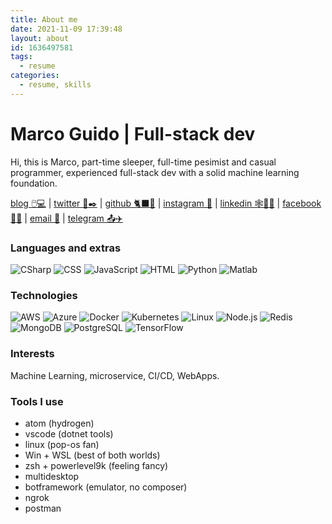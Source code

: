```yaml
---
title: About me
date: 2021-11-09 17:39:48
layout: about
id: 1636497581
tags:
  - resume
categories:
  - resume, skills
---
```


# Marco Guido | Full-stack dev

Hi, this is Marco, part-time sleeper, full-time pesimist and casual programmer, experienced full-stack dev with a solid machine learning foundation.

[blog 🖱️💻](https://img.shields.io/badge/-FFF?&logo=mouse) | [twitter 🐤✒️](http://twitter.com/guidotorresmx) | [github 🐈‍⬛🐙](http://github.com/guidotorresmx) | [instagram 🤳](http://www.instagram.com/guidotorresmx) | [linkedin 🕸️🧑‍💻](http://www.linkedin.com/in/guidotorresmx) | [facebook 🙂📕](http://www.facebook.com/guidotorresmx) | [email 📧](marco@guidotorres.mx) | [telegram 📤✈️](http://t.me/guidotorresmx)

### Languages and extras
![CSharp][CSharp] ![CSS][CSS] ![JavaScript][JavaScript] ![HTML][HTML] ![Python][Python] ![Matlab][Matlab]

### Technologies
![AWS][AWS] ![Azure][Azure] ![Docker][Docker] ![Kubernetes][Kubernetes] ![Linux][Linux] ![Node.js][Node.js] ![Redis][Redis] ![MongoDB][MongoDB] ![PostgreSQL][PostgreSQL] ![TensorFlow][TensorFlow]

### Interests
Machine Learning, microservice, CI/CD, WebApps.

### Tools I use
- atom (hydrogen)
- vscode (dotnet tools)
- linux (pop-os fan)
- Win + WSL (best of both worlds)
- zsh + powerlevel9k (feeling fancy)
- multidesktop
- botframework (emulator, no composer)  
- ngrok
- postman


[CSharp]:     https://img.shields.io/badge/-C%23-FFF?&logo=Csharp&logoColor=black "C#"
[CSS]:        https://img.shields.io/badge/-CSS-FFF?&logo=CSS "CSS"
[JavaScript]: https://img.shields.io/badge/-JavaScript-FFF?&logo=JavaScript "JavaScript"
[HTML]:       https://img.shields.io/badge/-HTML-FFF?&logo=HTML "HTML"
[Python]:     https://img.shields.io/badge/-Python-FFF?&logo=Python "Python"
[Matlab]:     https://img.shields.io/badge/-Matlab-FFF?&logo=Matlab "Matlab"

[AWS]:        https://img.shields.io/badge/-AWS-FFF?&logo=Amazon-AWS&logoColor=blue "AWS"
[Azure]:      https://img.shields.io/badge/-Azure-FFF?&logo=azure-devops "Azure"
[Docker]:     https://img.shields.io/badge/-Docker-FFF?&logo=Docker "Docker"
[Kubernetes]: https://img.shields.io/badge/-Kubernetes-FFF?&logo=Kubernetes "Kubernetes"
[Linux]:      https://img.shields.io/badge/-Linux-FFF?&logo=Linux "Linux"
[Node.js]:    https://img.shields.io/badge/-Node.js-FFF?&logo=node.js "Node"
[Redis]:      https://img.shields.io/badge/-Redis-FFF?&logo=Redis "Redis"
[MongoDB]:      https://img.shields.io/badge/-MongoDB-FFF?&logo=MongoDB "MongoDB"
[PostgreSQL]: https://img.shields.io/badge/-PostgreSQL-FFF?&logo=PostgreSQL "PostgreSQL"
[TensorFlow]: https://img.shields.io/badge/-TensorFlow-FFF?&logo=TensorFlow "TensorFlow"
